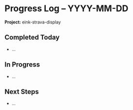 # Progress Log – YYYY-MM-DD

**Project:** eink-strava-display

## Completed Today
- ...

## In Progress
- ...

## Next Steps
- ...
